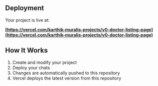 ## Deployment

Your project is live at:

**[https://vercel.com/karthik-muralis-projects/v0-doctor-listing-page](https://vercel.com/karthik-muralis-projects/v0-doctor-listing-page)**


## How It Works

1. Create and modify your project 
2. Deploy your chats
3. Changes are automatically pushed to this repository
4. Vercel deploys the latest version from this repository
